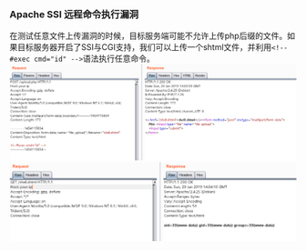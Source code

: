 ### Apache SSI 远程命令执行漏洞

在测试任意文件上传漏洞的时候，目标服务端可能不允许上传php后缀的文件。如果目标服务器开启了SSI与CGI支持，我们可以上传一个shtml文件，并利用`<!--#exec cmd="id" -->`语法执行任意命令。  
![](/images/SSI_远程命令执行漏洞1.png)
![](/images/SSI_远程命令执行漏洞2.png)
